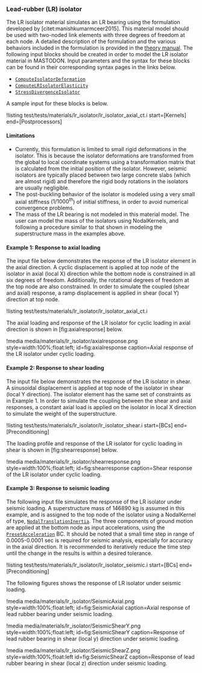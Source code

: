 ### Lead-rubber (LR) isolator

The LR isolator material simulates an LR bearing using the formulation developed
by [citet:manishkumarmceer2015]. This material model should be used with
two-noded link elements with three degrees of freedom at each node. A detailed
description of the formulation and the various behaviors included in the
formulation is provided in the [theory manual](manuals/theory/index.md).
The following input blocks should be created in order to model the LR isolator
material in MASTODON. Input parameters and the syntax for these blocks can be
found in their corresponding syntax pages in the links below.

- [`ComputeIsolatorDeformation`](source/materials/ComputeIsolatorDeformation.md)
- [`ComputeLRIsolatorElasticity`](source/materials/ComputeLRIsolatorElasticity.md)
- [`StressDivergenceIsolator`](source/kernels/StressDivergenceIsolator.md)

A sample input for these blocks is below.

!listing test/tests/materials/lr_isolator/lr_isolator_axial_ct.i start=[Kernels] end=[Postprocessors]

#### Limitations

- Currently, this formulation is limited to small rigid deformations in the isolator. This is because
  the isolator deformations are transformed from the global to local coordinate systems using a
  transformation matrix that is calculated from the initial position of the isolator. However,
  seismic isolators are typically placed between two large concrete slabs (which are almost
  rigid) and therefore the rigid body rotations in the isolators are usually negligible.
- The post-buckling behavior of the isolator is modeled using a very small axial stiffness ($1/1000^{th}$) of
  initial stiffness, in order to avoid numerical convergence problems.
- The mass of the LR bearing is not modeled in this material model. The user can model the mass of
  the isolators using NodalKernels, and following a procedure similar to that shown in modeling the
  superstructure mass in the examples above.

#### Example 1: Response to axial loading

The input file below demonstrates the response of the LR isolator element in the axial direction. A
cyclic displacement is applied at top node of the isolator in axial (local X) direction while the
bottom node is constrained in all six degrees of freedom. Additionally, the rotational degrees of freedom at
the top node are also constrained. In order to simulate the coupled (shear and axial) response,
a ramp displacement is applied in shear (local Y) direction at top node.

!listing test/tests/materials/lr_isolator/lr_isolator_axial_ct.i

The axial loading and response of the LR isolator for cyclic loading in axial direction is shown in [fig:axialresponse] below.

!media media/materials/lr_isolator/axialresponse.png
       style=width:100%;float:left;
       id=fig:axialresponse
       caption=Axial response of the LR isolator under cyclic loading.

#### Example 2: Response to shear loading

The input file below demonstrates the response of the LR isolator in shear. A sinusoidal displacement
is applied at top node of the isolator in shear (local Y direction). The isolator element
has the same set of constraints as in Example 1. In order to simulate the coupling between
the shear and axial responses, a constant axial load is applied on the isolator in
local X direction to simulate the weight of the superstructure.

!listing test/tests/materials/lr_isolator/lr_isolator_shear.i start=[BCs] end=[Preconditioning]

The loading profile and response of the LR isolator for cyclic loading in shear is shown in
[fig:shearresponse] below.

!media media/materials/lr_isolator/shearresponse.png
      style=width:100%;float:left;
      id=fig:shearresponse
      caption=Shear response of the LR isolator under cyclic loading.

#### Example 3: Response to seismic loading

The following input file simulates the response of the LR isolator under seismic loading. A superstructure
mass of 146890 kg is assumed in this example, and is assigned to the top node of the isolator using a NodalKernel
of type, [`NodalTranslationInertia`](source/nodalkernels/NodalTranslationalInertia.md).
The three components of ground motion are applied at the bottom node as
input accelerations, using the [`PresetAcceleration`](source/bcs/PresetAcceleration.md)
BC. It should be noted that a small time step in range of
0.0005-0.0001 sec is required for seismic analysis, especially for accuracy in the axial direction. It is
recommended to iteratively reduce the time step until the change in the results is within a desired
tolerance.

!listing test/tests/materials/lr_isolator/lr_isolator_seismic.i start=[BCs] end=[Preconditioning]

The following figures shows the response of LR isolator under seismic loading.

!media media/materials/lr_isolator/SeismicAxial.png
       style=width:100%;float:left;
       id=fig:SeismicAxial
       caption=Axial response of lead rubber bearing under seismic loading.

!media media/materials/lr_isolator/SeismicShearY.png
       style=width:100%;float:left;
       id=fig:SeismicShearY
       caption=Response of lead rubber bearing in shear (local y) direction under seismic loading.

!media media/materials/lr_isolator/SeismicShearZ.png
       style=width:100%;float:left
       id=fig:SeismicShearZ
       caption=Response of lead rubber bearing in shear (local z) direction under seismic loading.
